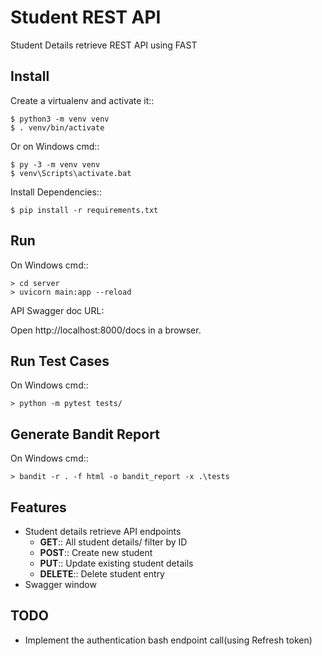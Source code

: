 # Student REST API

Student Details retrieve REST API using FAST

Install
-------

Create a virtualenv and activate it::

    $ python3 -m venv venv
    $ . venv/bin/activate

Or on Windows cmd::

    $ py -3 -m venv venv
    $ venv\Scripts\activate.bat

Install Dependencies::

    $ pip install -r requirements.txt
    
Run
---
On Windows cmd::

    > cd server
    > uvicorn main:app --reload

API Swagger doc URL:

Open http://localhost:8000/docs in a browser.

Run Test Cases
---

On Windows cmd::

    > python -m pytest tests/ 
    
Generate Bandit Report
---

On Windows cmd::

    > bandit -r . -f html -o bandit_report -x .\tests


Features
---
  * Student details retrieve API endpoints
     * **GET**:: All student details/ filter by ID
     * **POST**:: Create new student
     * **PUT**:: Update existing student details
     * **DELETE**:: Delete student entry
  * Swagger window

TODO
---
  * Implement the authentication bash endpoint call(using Refresh token)

